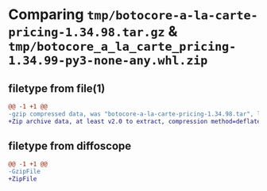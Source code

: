 # Comparing `tmp/botocore-a-la-carte-pricing-1.34.98.tar.gz` & `tmp/botocore_a_la_carte_pricing-1.34.99-py3-none-any.whl.zip`

## filetype from file(1)

```diff
@@ -1 +1 @@
-gzip compressed data, was "botocore-a-la-carte-pricing-1.34.98.tar", last modified: Sat May  4 01:01:36 2024, max compression
+Zip archive data, at least v2.0 to extract, compression method=deflate
```

## filetype from diffoscope

```diff
@@ -1 +1 @@
-GzipFile
+ZipFile
```


